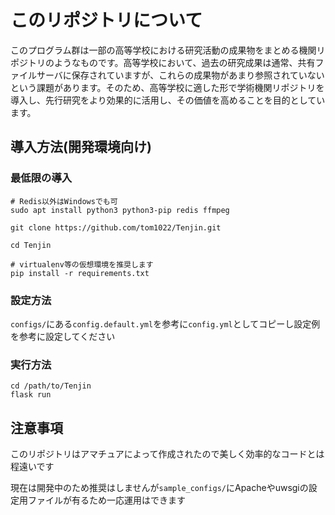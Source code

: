 
# このリポジトリについて

このプログラム群は一部の高等学校における研究活動の成果物をまとめる機関リポジトリのようなものです。高等学校において、過去の研究成果は通常、共有ファイルサーバに保存されていますが、これらの成果物があまり参照されていないという課題があります。そのため、高等学校に適した形で学術機関リポジトリを導入し、先行研究をより効果的に活用し、その価値を高めることを目的としています。

## 導入方法(開発環境向け)

### 最低限の導入

```shellscript
# Redis以外はWindowsでも可
sudo apt install python3 python3-pip redis ffmpeg

git clone https://github.com/tom1022/Tenjin.git

cd Tenjin

# virtualenv等の仮想環境を推奨します
pip install -r requirements.txt
```

### 設定方法

`configs/`にある`config.default.yml`を参考に`config.yml`としてコピーし設定例を参考に設定してください

### 実行方法

```shellscript
cd /path/to/Tenjin
flask run
```

## 注意事項

このリポジトリはアマチュアによって作成されたので美しく効率的なコードとは程遠いです

現在は開発中のため推奨はしませんが`sample_configs/`にApacheやuwsgiの設定用ファイルが有るため一応運用はできます
